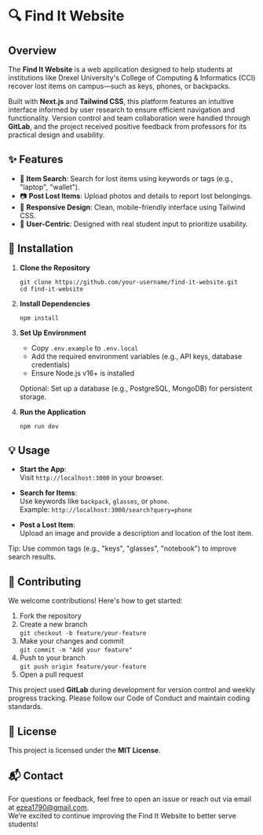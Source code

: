 # 🔍 Find It Website

## Overview

The **Find It Website** is a web application designed to help students at institutions like Drexel University's College of Computing & Informatics (CCI) recover lost items on campus—such as keys, phones, or backpacks.  

Built with **Next.js** and **Tailwind CSS**, this platform features an intuitive interface informed by user research to ensure efficient navigation and functionality. Version control and team collaboration were handled through **GitLab**, and the project received positive feedback from professors for its practical design and usability.

## ✨ Features

- 🔎 **Item Search**: Search for lost items using keywords or tags (e.g., "laptop", "wallet").
- 📷 **Post Lost Items**: Upload photos and details to report lost belongings.
- 📱 **Responsive Design**: Clean, mobile-friendly interface using Tailwind CSS.
- 🧠 **User-Centric**: Designed with real student input to prioritize usability.

## 🚀 Installation

1. **Clone the Repository**
   ```
   git clone https://github.com/your-username/find-it-website.git
   cd find-it-website
   ```

2. **Install Dependencies**
   ```
   npm install
   ```

3. **Set Up Environment**
   - Copy `.env.example` to `.env.local`
   - Add the required environment variables (e.g., API keys, database credentials)
   - Ensure Node.js v16+ is installed

   Optional: Set up a database (e.g., PostgreSQL, MongoDB) for persistent storage.

4. **Run the Application**
   ```
   npm run dev
   ```

## 💡 Usage

- **Start the App**:  
  Visit `http://localhost:3000` in your browser.

- **Search for Items**:  
  Use keywords like `backpack`, `glasses`, or `phone`.  
  Example: `http://localhost:3000/search?query=phone`

- **Post a Lost Item**:  
  Upload an image and provide a description and location of the lost item.

Tip: Use common tags (e.g., "keys", "glasses", "notebook") to improve search results.

## 🤝 Contributing

We welcome contributions! Here's how to get started:

1. Fork the repository
2. Create a new branch  
   `git checkout -b feature/your-feature`
3. Make your changes and commit  
   `git commit -m "Add your feature"`
4. Push to your branch  
   `git push origin feature/your-feature`
5. Open a pull request

This project used **GitLab** during development for version control and weekly progress tracking. Please follow our Code of Conduct and maintain coding standards.

## 📄 License

This project is licensed under the **MIT License**.

## 📬 Contact

For questions or feedback, feel free to open an issue or reach out via email at ezea1790@gmail.com.  
We’re excited to continue improving the Find It Website to better serve students!
